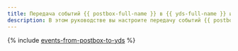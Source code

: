 ```yaml
---
title: Передача событий {{ postbox-full-name }} в {{ yds-full-name }} и их анализ с помощью {{ datalens-full-name }}
description: В этом руководстве вы настроите передачу событий {{ postbox-full-name }} в {{ yds-full-name }}, хранение и обработку данных с помощью {{ sf-full-name }} и {{ ydb-full-name }} и визуализацию для анализа событий в {{ datalens-full-name }}.
---
```


{% include [events-from-postbox-to-yds](../../_tutorials/serverless/events-from-postbox-to-yds.md) %}